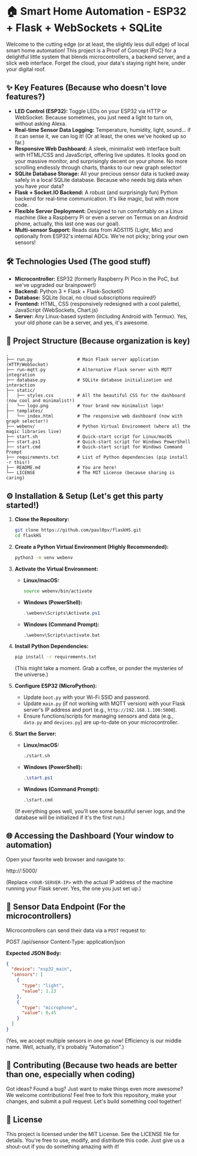 # 🏠 Smart Home Automation - ESP32 + Flask + WebSockets + SQLite

Welcome to the cutting edge (or at least, the slightly less dull edge) of local smart home automation! This project is a Proof of Concept (PoC) for a delightful little system that blends microcontrollers, a backend server, and a slick web interface. Forget the cloud, your data's staying right here, under your digital roof.

## ✨ Key Features (Because who doesn't love features?)

-   **LED Control (ESP32):** Toggle LEDs on your ESP32 via HTTP or WebSocket. Because sometimes, you just need a light to turn on, without asking Alexa.
-   **Real-time Sensor Data Logging:** Temperature, humidity, light, sound... if it can sense it, we can log it! (Or at least, the ones we've hooked up so far.)
-   **Responsive Web Dashboard:** A sleek, minimalist web interface built with HTML/CSS and JavaScript, offering live updates. It looks good on your massive monitor, and surprisingly decent on your phone. No more scrolling endlessly through charts, thanks to our new graph selector!
-   **SQLite Database Storage:** All your precious sensor data is tucked away safely in a local SQLite database. Because who needs big data when you have *your* data?
-   **Flask + Socket.IO Backend:** A robust (and surprisingly fun) Python backend for real-time communication. It's like magic, but with more code.
-   **Flexible Server Deployment:** Designed to run comfortably on a Linux machine (like a Raspberry Pi or even a server on Termux on an Android phone, actually, this last one was our goal).
-   **Multi-sensor Support:** Reads data from ADS1115 (Light, Mic) and optionally from ESP32's internal ADCs. We're not picky; bring your own sensors!

## 🛠️ Technologies Used (The good stuff)

-   **Microcontroller:** ESP32 (formerly Raspberry Pi Pico in the PoC, but we've upgraded our brainpower!)
-   **Backend:** Python 3 + Flask + Flask-SocketIO
-   **Database:** SQLite (local, no cloud subscriptions required!)
-   **Frontend:** HTML, CSS (responsively redesigned with a cool palette), JavaScript (WebSockets, Chart.js)
-   **Server:** Any Linux-based system (including Android with Termux). Yes, your old phone can be a server, and yes, it's awesome.

## 📁 Project Structure (Because organization is key)

```
.
├── run.py                 # Main Flask server application (HTTP/WebSocket)
├── run-mqtt.py            # Alternative Flask server with MQTT integration
├── database.py            # SQLite database initialization and interaction
├── static/
│   ├── styles.css         # All the beautiful CSS for the dashboard (now cool and minimalist!)
│   └── logo.png           # Your brand new minimalist logo!
├── templates/
│   └── index.html         # The responsive web dashboard (now with graph selector!)
├── webenv/                # Python Virtual Environment (where all the magic libraries live)
├── start.sh               # Quick-start script for Linux/macOS
├── start.ps1              # Quick-start script for Windows PowerShell
├── start.cmd              # Quick-start script for Windows Command Prompt
├── requirements.txt       # List of Python dependencies (pip install -r this!)
├── README.md              # You are here!
└── LICENSE                # The MIT License (because sharing is caring)
```

## ⚙️ Installation & Setup (Let's get this party started!)

1.  **Clone the Repository:**
    ```bash
    git clone https://github.com/paul0pv/flaskHS.git
    cd flaskHS
    ```

2.  **Create a Python Virtual Environment (Highly Recommended):**
    ```bash
    python3 -m venv webenv
    ```

3.  **Activate the Virtual Environment:**
    * **Linux/macOS:**
        ```bash
        source webenv/bin/activate
        ```
    * **Windows (PowerShell):**
        ```powershell
        .\webenv\Scripts\Activate.ps1
        ```
    * **Windows (Command Prompt):**
        ```cmd
        .\webenv\Scripts\activate.bat
        ```

4.  **Install Python Dependencies:**
    ```bash
    pip install -r requirements.txt
    ```
    (This might take a moment. Grab a coffee, or ponder the mysteries of the universe.)

5.  **Configure ESP32 (MicroPython):**
    * Update `boot.py` with your Wi-Fi SSID and password.
    * Update `main.py` (if not working with MQTT version) with your Flask server's IP address and port (e.g., `http://192.168.1.100:5000`).
    * Ensure functions/scripts for managing sensors and data (e.g., `data.py` and `devices.py`) are up-to-date on your microcontroller.

6.  **Start the Server:**
    * **Linux/macOS:**
        ```bash
        ./start.sh
        ```
    * **Windows (PowerShell):**
        ```powershell
        .\start.ps1
        ```
    * **Windows (Command Prompt):**
        ```cmd
        .\start.cmd
        ```
    (If everything goes well, you'll see some beautiful server logs, and the database will be initialized if it's the first run.)

## 🌐 Accessing the Dashboard (Your window to automation)

Open your favorite web browser and navigate to:

http://<YOUR-SERVER-IP>:5000/

(Replace `<YOUR-SERVER-IP>` with the actual IP address of the machine running your Flask server. Yes, the one you just set up.)

## 🧪 Sensor Data Endpoint (For the microcontrollers)

Microcontrollers can send their data via a `POST` request to:

POST /api/sensor
Content-Type: application/json


**Expected JSON Body:**
```json
{
  "device": "esp32_main",
  "sensors": [
    {
      "type": "light",
      "value": 1.23
    },
    {
      "type": "microphone",
      "value": 0.45
    }
  ]
}
```

(Yes, we accept multiple sensors in one go now! Efficiency is our middle name. Well, actually, it's probably "Automation".)

## 🤝 Contributing (Because two heads are better than one, especially when coding)
Got ideas? Found a bug? Just want to make things even more awesome? We welcome contributions! Feel free to fork this repository, make your changes, and submit a pull request. Let's build something cool together!

## 📜 License
This project is licensed under the MIT License. See the LICENSE file for details. You're free to use, modify, and distribute this code. Just give us a shout-out if you do something amazing with it!


